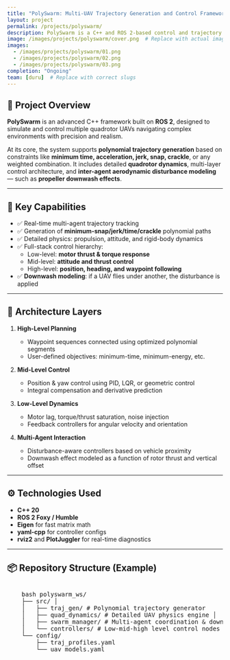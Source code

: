 ```yaml
---
title: "PolySwarm: Multi-UAV Trajectory Generation and Control Framework"
layout: project
permalink: /projects/polyswarm/
description: PolySwarm is a C++ and ROS 2-based control and trajectory generation framework for multi-drone systems, supporting dynamic disturbance modeling, detailed quadrotor physics, and layered control architecture.
image: /images/projects/polyswarm/cover.png  # Replace with actual image path
images:
  - /images/projects/polyswarm/01.png
  - /images/projects/polyswarm/02.png
  - /images/projects/polyswarm/03.png
completion: "Ongoing"
team: [duru]  # Replace with correct slugs
---
```


## 🚁 Project Overview

**PolySwarm** is an advanced C++ framework built on **ROS 2**, designed to simulate and control multiple quadrotor UAVs navigating complex environments with precision and realism.

At its core, the system supports **polynomial trajectory generation** based on constraints like **minimum time, acceleration, jerk, snap, crackle**, or any weighted combination. It includes detailed **quadrotor dynamics**, multi-layer control architecture, and **inter-agent aerodynamic disturbance modeling** — such as **propeller downwash effects**.

---

## 🧱 Key Capabilities

- ✅ Real-time multi-agent trajectory tracking
- ✅ Generation of **minimum-snap/jerk/time/crackle** polynomial paths
- ✅ Detailed physics: propulsion, attitude, and rigid-body dynamics
- ✅ Full-stack control hierarchy:
  - Low-level: **motor thrust & torque response**
  - Mid-level: **attitude and thrust control**
  - High-level: **position, heading, and waypoint following**
- ✅ **Downwash modeling**: if a UAV flies under another, the disturbance is applied

---

## 🧠 Architecture Layers

1. **High-Level Planning**
   - Waypoint sequences connected using optimized polynomial segments
   - User-defined objectives: minimum-time, minimum-energy, etc.

2. **Mid-Level Control**
   - Position & yaw control using PID, LQR, or geometric control
   - Integral compensation and derivative prediction

3. **Low-Level Dynamics**
   - Motor lag, torque/thrust saturation, noise injection
   - Feedback controllers for angular velocity and orientation

4. **Multi-Agent Interaction**
   - Disturbance-aware controllers based on vehicle proximity
   - Downwash effect modeled as a function of rotor thrust and vertical offset

---

## ⚙️ Technologies Used

- **C++ 20**
- **ROS 2 Foxy / Humble**
- **Eigen** for fast matrix math
- **yaml-cpp** for controller configs
- **rviz2** and **PlotJuggler** for real-time diagnostics

---

## 📦 Repository Structure (Example)

<pre lang="bash"> 
    bash polyswarm_ws/ 
    ├── src/ │ 
    │   ├── traj_gen/ # Polynomial trajectory generator  
    │   ├── quad_dynamics/ # Detailed UAV physics engine │ 
    │   ├── swarm_manager/ # Multi-agent coordination & downwash modeling 
    │   └── controllers/ # Low-mid-high level control nodes 
    └── config/ 
        ├── traj_profiles.yaml 
        └── uav_models.yaml
</pre>
